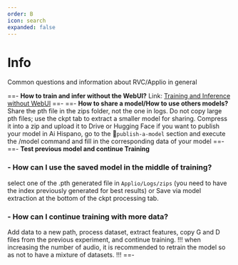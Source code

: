 ```yaml
---
order: B
icon: search
expanded: false
---
```



# Info 

Common questions and information about RVC/Applio in general

==- **How to train and infer without the WebUI?**
Link: [Training and Inference without WebUI](https://huggingface.co/lj1995/VoiceConversionWebUI/blob/main/myinfer-v2-0528.py)
==-
==- **How to share a model/How to use others models?**
Share the pth file in the zips folder, not the one in logs. Do not copy large pth files; use the ckpt tab to extract a smaller model for sharing. Compress it into a zip and upload it to Drive or Hugging Face if you want to publish your model in Ai Hispano, go to the :envelope_with_arrow:`publish-a-model` section and execute the /model command and fill in the corresponding data of your model
==-
==- **Test previous model and continue Training**
### - How can I use the saved model in the middle of training?

select one of the .pth generated file in `Applio/Logs/zips` (you need to have the index previously generated for best results) or Save via model extraction at the bottom of the ckpt processing tab.

### - How can I continue training with more data?

Add data to a new path, process dataset, extract features, copy G and D files from the previous experiment, and continue training.
!!!
when increasing the number of audio, it is recommended to retrain the model so as not to have a mixture of datasets. 
!!!
==-
